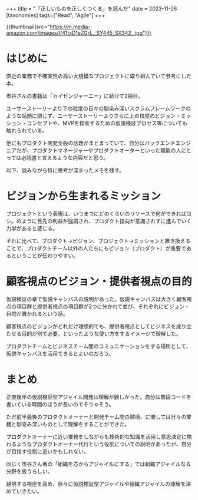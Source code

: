 +++
title = "「正しいものを正しくつくる」を読んだ"
date = 2023-11-26
[taxonomies]
tags=["Read", "Agile"]
+++

{{thumbnail(src="https://m.media-amazon.com/images/I/41txD1eZGrL._SY445_SX342_.jpg")}}

# はじめに
直近の業務で不確実性の高い大規模なプロジェクトに取り組んでいて参考にした本。

市谷さんの書籍は「カイゼンジャーニー」に続けて2冊目。

ユーザーストーリーより下の粒度の日々の馴染み深いスクラムフレームワークのような話題に閉じず、ユーザーストーリーよりさらに上の粒度のビジョン・ミッション・コンセプトや、MVPを探索するための仮説検証プロセス等についても触れられている。

他にもプロダクト開発全般の話題がまとまっていて、自分はバックエンドエンジニアだが、プロダクトマネージャーやプロダクトオーターといった職能の人にとっては必読書と言えるような内容だと思う。

以下、読みながら特に思考が深まったメモを残す。

# ビジョンから生まれるミッション
プロジェクトという表現は、いつまでにどのくらいのリソースで何ができればヨシ。のように目先の利益が強調され、プロダクト指向が意識されずに進んでいく力学があると感じる。

それに比べて、プロダクト→ビジョン、プロジェクト→ミッションと置き換えることで、プロダクトチーム以外の人たちにもビジョン（プロダクト）が重要であるということが伝わりやすい。

# 顧客視点のビジョン・提供者視点の目的
仮説検証の章で仮説キャンバスの説明があった。仮説キャンバスは大きく顧客視点の項目群と提供者視点の項目群が2つに分かれて並び、それぞれにビジョン・目的が置かれるという話。

顧客視点のビジョンがどれだけ理想的でも、提供者視点としてビジネスを成り立たせる目的が別で必要。といったような使い方をするイメージで理解した。

プロダクトチームとビジネスチーム間のコミュニケーションをする場所として、仮説キャンバスを活用できるとよいのだろう。

# まとめ
正直後半の仮説検証型アジャイル開発は理解が難しかった。自分は普段コードを書いている時間のほうが長いのでそりゃそう。

ただ前半最後のプロダクトオーナーと開発チーム間の越境、に関しては日々の業務と馴染み深いものとして理解をすることができた。

プロダクトオーナーに近い業務をしながらも技術的な知識を活用し意思決定に携わるようなプロダクトオーナー代行という役割についての説明があったが、自分が目指す役割に近いかもしれない。

同じく市谷さん著の「組織を芯からアジャイルにする」では組織アジャイルなる分野を扱うらしい。

越境する視座を高め、徐々に仮説検証型アジャイルや組織アジャイルの理解を深めていきたい。